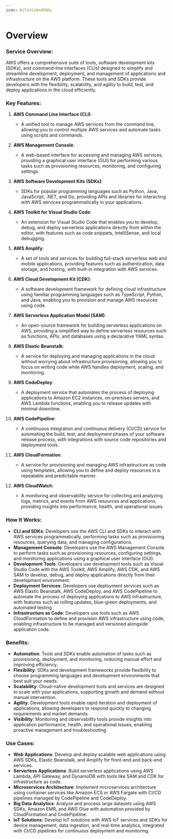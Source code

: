 ```yaml
---
icon: AiToolsAndSDKs
---
```

# Overview

### Service Overview:

AWS offers a comprehensive suite of tools, software development kits (SDKs), and command-line interfaces (CLIs) designed to simplify and streamline development, deployment, and management of applications and infrastructure on the AWS platform. These tools and SDKs provide developers with the flexibility, scalability, and agility to build, test, and deploy applications in the cloud efficiently.

### Key Features:

1. **AWS Command Line Interface (CLI)**:
    
    - A unified tool to manage AWS services from the command line, allowing you to control multiple AWS services and automate tasks using scripts and commands.
2. **AWS Management Console**:
    
    - A web-based interface for accessing and managing AWS services, providing a graphical user interface (GUI) for performing various tasks such as provisioning resources, monitoring, and configuring settings.
3. **AWS Software Development Kits (SDKs)**:
    
    - SDKs for popular programming languages such as Python, Java, JavaScript, .NET, and Go, providing APIs and libraries for interacting with AWS services programmatically in your applications.
4. **AWS Toolkit for Visual Studio Code**:
    
    - An extension for Visual Studio Code that enables you to develop, debug, and deploy serverless applications directly from within the editor, with features such as code snippets, IntelliSense, and local debugging.
5. **AWS Amplify**:
    
    - A set of tools and services for building full-stack serverless web and mobile applications, providing features such as authentication, data storage, and hosting, with built-in integration with AWS services.
6. **AWS Cloud Development Kit (CDK)**:
    
    - A software development framework for defining cloud infrastructure using familiar programming languages such as TypeScript, Python, and Java, enabling you to provision and manage AWS resources using code.
7. **AWS Serverless Application Model (SAM)**:
    
    - An open-source framework for building serverless applications on AWS, providing a simplified way to define serverless resources such as functions, APIs, and databases using a declarative YAML syntax.
8. **AWS Elastic Beanstalk**:
    
    - A service for deploying and managing applications in the cloud without worrying about infrastructure provisioning, allowing you to focus on writing code while AWS handles deployment, scaling, and monitoring.
9. **AWS CodeDeploy**:
    
    - A deployment service that automates the process of deploying applications to Amazon EC2 instances, on-premises servers, and AWS Lambda functions, enabling you to release updates with minimal downtime.
10. **AWS CodePipeline**:
    
    - A continuous integration and continuous delivery (CI/CD) service for automating the build, test, and deployment phases of your software release process, with integrations with source code repositories and deployment tools.
11. **AWS CloudFormation**:
    
    - A service for provisioning and managing AWS infrastructure as code using templates, allowing you to define and deploy resources in a repeatable and predictable manner.
12. **AWS CloudWatch**:
    
    - A monitoring and observability service for collecting and analyzing logs, metrics, and events from AWS resources and applications, providing insights into performance, health, and operational issues.

### How It Works:

- **CLI and SDKs**: Developers use the AWS CLI and SDKs to interact with AWS services programmatically, performing tasks such as provisioning resources, querying data, and managing configurations.
- **Management Console**: Developers use the AWS Management Console to perform tasks such as provisioning resources, configuring settings, and monitoring applications using a graphical user interface (GUI).
- **Development Tools**: Developers use development tools such as Visual Studio Code with the AWS Toolkit, AWS Amplify, AWS CDK, and AWS SAM to develop, debug, and deploy applications directly from their development environment.
- **Deployment Services**: Developers use deployment services such as AWS Elastic Beanstalk, AWS CodeDeploy, and AWS CodePipeline to automate the process of deploying applications to AWS infrastructure, with features such as rolling updates, blue-green deployments, and automated testing.
- **Infrastructure as Code**: Developers use tools such as AWS CloudFormation to define and provision AWS infrastructure using code, enabling infrastructure to be managed and versioned alongside application code.

### Benefits:

- **Automation**: Tools and SDKs enable automation of tasks such as provisioning, deployment, and monitoring, reducing manual effort and improving efficiency.
- **Flexibility**: SDKs and development frameworks provide flexibility to choose programming languages and development environments that best suit your needs.
- **Scalability**: Cloud-native development tools and services are designed to scale with your applications, supporting growth and demand without manual intervention.
- **Agility**: Development tools enable rapid iteration and deployment of applications, allowing developers to respond quickly to changing requirements and market demands.
- **Visibility**: Monitoring and observability tools provide insights into application performance, health, and operational issues, enabling proactive management and troubleshooting.

### Use Cases:

- **Web Applications**: Develop and deploy scalable web applications using AWS SDKs, Elastic Beanstalk, and Amplify for front-end and back-end services.
- **Serverless Applications**: Build serverless applications using AWS Lambda, API Gateway, and DynamoDB with tools like SAM and CDK for infrastructure as code.
- **Microservices Architecture**: Implement microservices architecture using container services like Amazon ECS or AWS Fargate with CI/CD pipelines managed by CodePipeline and CodeDeploy.
- **Big Data Analytics**: Analyze and process large datasets using AWS SDKs, Amazon EMR, and AWS Glue with automation provided by CloudFormation and CodePipeline.
- **IoT Solutions**: Develop IoT solutions with AWS IoT services and SDKs for device management, data ingestion, and real-time analytics, integrated with CI/CD pipelines for continuous deployment and monitoring.
